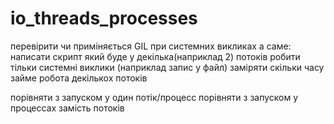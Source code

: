 # io_threads_processes
перевірити чи приміняється GIL при системних викликах
а саме:
написати скрипт який буде у декілька(наприклад 2) потоків робити тільки системні виклики (наприклад запис у файл)
заміряти скільки часу займе робота декількох потоків

порівняти з запуском у один потік/процесс
порівняти з запуском у процессах замість потоків
